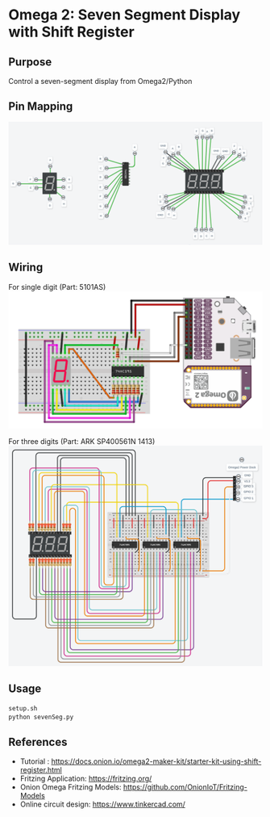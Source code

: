 # Omega 2: Seven Segment Display with Shift Register

## Purpose
Control a seven-segment display from Omega2/Python

## Pin Mapping
![pin mappings](/images/pin_mappings.png)

## Wiring
For single digit (Part: 5101AS)
![single digit](/images/single_digit.png)

For three digits (Part: ARK SP400561N 1413)
![three digits](/images/three_digits.png)

## Usage
``` bash
setup.sh
python sevenSeg.py
```

## References
* Tutorial : https://docs.onion.io/omega2-maker-kit/starter-kit-using-shift-register.html
* Fritzing Application: https://fritzing.org/
* Onion Omega Fritzing Models: https://github.com/OnionIoT/Fritzing-Models
* Online circuit design: https://www.tinkercad.com/
